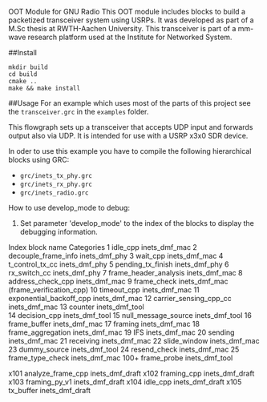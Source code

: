 OOT Module for GNU Radio
This OOT module includes blocks to build a packetized transceiver system using USRPs. 
It was developed as part of a M.Sc thesis at RWTH-Aachen University. This transceiver is part of a mm-wave research platform used at the Institute for Networked System.

##Install
```
mkdir build
cd build
cmake ..
make && make install
```

##Usage
For an example which uses most of the parts of this project see the `transceiver.grc` in the `examples` folder.

This flowgraph sets up a transceiver that accepts UDP input and forwards output also via UDP. It is intended for use with a USRP x3x0 SDR device.

In oder to use this example you have to compile the following hierarchical blocks using GRC:
* `grc/inets_tx_phy.grc`
* `grc/inets_rx_phy.grc`
* `grc/inets_radio.grc`

How to use develop_mode to debug:

1. Set parameter 'develop_mode' to the index of the blocks to display the debugging information. 

Index		block name				Categories
 1		idle_cpp				inets_dmf_mac
 2		decouple_frame_info			inets_dmf_phy
 3		wait_cpp				inets_dmf_mac
 4		t_control_tx_cc				inets_dmf_phy
 5		pending_tx_finish			inets_dmf_phy
 6		rx_switch_cc				inets_dmf_phy
 7		frame_header_analysis			inets_dmf_mac
 8		address_check_cpp			inets_dmf_mac
 9		frame_check				inets_dmf_mac
                (frame_verification_cpp)
 10		timeout_cpp				inets_dmf_mac
 11		exponential_backoff_cpp			inets_dmf_mac
 12		carrier_sensing_cpp_cc			inets_dmf_mac
 13		counter					inets_dmf_tool	
 14		decision_cpp				inets_dmf_tool
 15             null_message_source			inets_dmf_tool
 16		frame_buffer				inets_dmf_mac
 17		framing					inets_dmf_mac
 18		frame_aggregation			inets_dmf_mac
 19		IFS					inets_dmf_mac
 20		sending					inets_dmf_mac
 21		receiving				inets_dmf_mac
 22		slide_window				inets_dmf_mac
 23		dummy_source				inets_dmf_tool
 24		resend_check				inets_dmf_mac
 25             frame_type_check			inets_dmf_mac
 100+		frame_probe				inets_dmf_tool


 x101		analyze_frame_cpp			inets_dmf_draft
 x102		framing_cpp				inets_dmf_draft
 x103            framing_py_v1				inets_dmf_draft
 x104		idle_cpp				inets_dmf_draft
 x105            tx_buffer				inets_dmf_draft
